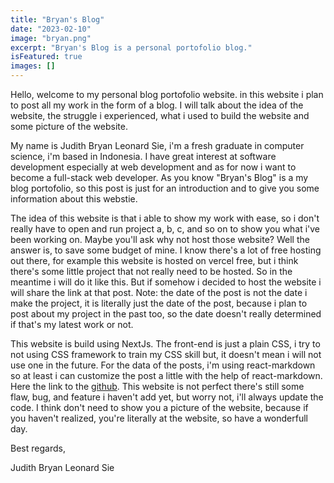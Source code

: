 ```yaml
---
title: "Bryan's Blog"
date: "2023-02-10"
image: "bryan.png"
excerpt: "Bryan's Blog is a personal portofolio blog."
isFeatured: true
images: []
---
```


Hello, welcome to my personal blog portofolio website. in this website i plan to post all my work in the form of a blog. I will talk about the idea of the website, the struggle i experienced, what i used to build the website and some picture of the website.

My name is Judith Bryan Leonard Sie, i'm a fresh graduate in computer science, i'm based in Indonesia. I have great interest at software development especially at web development and as for now i want to become a full-stack web developer. As you know "Bryan's Blog" is a my blog portofolio, so this post is just for an introduction and to give you some information about this webstie.

The idea of this website is that i able to show my work with ease, so i don't really have to open and run project a, b, c, and so on to show you what i've been working on. Maybe you'll ask why not host those website? Well the answer is, to save some budget of mine. I know there's a lot of free hosting out there, for example this website is hosted on vercel free, but i think there's some little project that not really need to be hosted. So in the meantime i will do it like this. But if somehow i decided to host the website i will share the link at that post. Note: the date of the post is not the date i make the project, it is literally just the date of the post, because i plan to post about my project in the past too, so the date doesn't really determined if that's my latest work or not.

This website is build using NextJs. The front-end is just a plain CSS, i try to not using CSS framework to train my CSS skill but, it doesn't mean i will not use one in the future. For the data of the posts, i'm using react-markdown so at least i can customize the post a little with the help of react-markdown. Here the link to the [github](https://github.com/Bryan-snw/Tracking-Delivery). This website is not perfect there's still some flaw, bug, and feature i haven't add yet, but worry not, i'll always update the code. I think don't need to show you a picture of the website, because if you haven't realized, you're literally at the website, so have a wonderfull day.

Best regards,

Judith Bryan Leonard Sie
